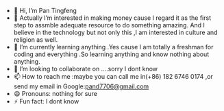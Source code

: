 - 👋 Hi, I’m Pan Tingfeng
- 👀 Actually  I’m interested in making money cause I regard it as the first step to assmble adequate resource to do something amazing. And I believe in the technology but not only this ,I am interested in culture and religion as well. 
- 🌱 I’m currently learning anything .Yes cause I am totally a freshman for coding and everything .So learning anything and know nothing about anything.
- 💞️ I’m looking to collaborate on ....sorry I dont know
- 📫 How to reach me :maybe you can call me in(+86) 182 6746 0174 ,or send my email in Google:pand7706@gmail.com
- 😄 Pronouns: nothing for sure
- ⚡ Fun fact: I dont know

<!---
2214331539/2214331539 is a ✨ special ✨ repository because its `README.md` (this file) appears on your GitHub profile.
You can click the Preview link to take a look at your changes.
--->
